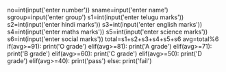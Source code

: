 no=int(input('enter number'))
sname=input('enter name')
sgroup=input('enter group')
s1=int(input('enter telugu marks'))
s2=int(input('enter hindi marks'))
s3=int(input('enter english marks'))
s4=int(input('enter maths marks'))
s5=int(input('enter science marks'))
s6=int(input('enter social marks'))
total=s1+s2+s3+s4+s5+s6
avg=total%6
if(avg>=91):
  print('O grade')
elif(avg>=81):
  print('A grade')
elif(avg>=71):
  print('B grade')
elif(avg>=60):
  print('C grade')
elif(avg>=50):
  print('D grade')
elif(avg>=40):
  print('pass')
else:
 print('fail')
